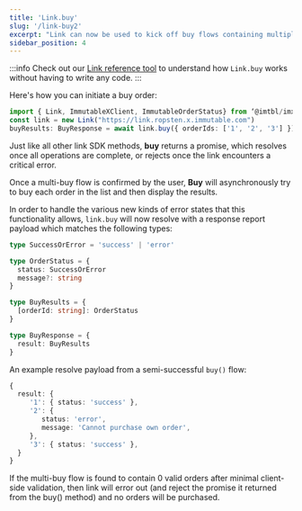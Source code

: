 ```yaml
---
title: 'Link.buy'
slug: '/link-buy2'
excerpt: "Link can now be used to kick off buy flows containing multiple order ID's"
sidebar_position: 4
---
```


:::info
Check out our [Link reference tool](https://tools.immutable.com/link-reference/) to understand how `Link.buy` works without having to write any code.
:::

Here's how you can initiate a buy order:

```typescript
import { Link, ImmutableXClient, ImmutableOrderStatus} from ‘@imtbl/imx-sdk’;
const link = new Link("https://link.ropsten.x.immutable.com")
buyResults: BuyResponse = await link.buy({ orderIds: ['1', '2', '3'] });
```


Just like all other link SDK methods, **buy** returns a promise, which resolves once all operations are complete, or rejects once the link encounters a critical error.

Once a multi-buy flow is confirmed by the user, **Buy** will asynchronously try to buy each order in the list and then display the results.

In order to handle the various new kinds of error states that this functionality allows, `link.buy` will now resolve with a response report payload which matches the following types:

```typescript
type SuccessOrError = 'success' | 'error'

type OrderStatus = {
  status: SuccessOrError
  message?: string
}

type BuyResults = {
  [orderId: string]: OrderStatus
}

type BuyResponse = {
  result: BuyResults
}
```

An example resolve payload from a semi-successful `buy()` flow:

```typescript
{
  result: {
     '1': { status: 'success' },
     '2': {
        status: 'error',
        message: 'Cannot purchase own order',
     },
     '3': { status: 'success' },
  }
}
```

If the multi-buy flow is found to contain 0 valid orders after minimal client-side validation, then link will error out (and reject the promise it returned from the buy() method) and no orders will be purchased.
